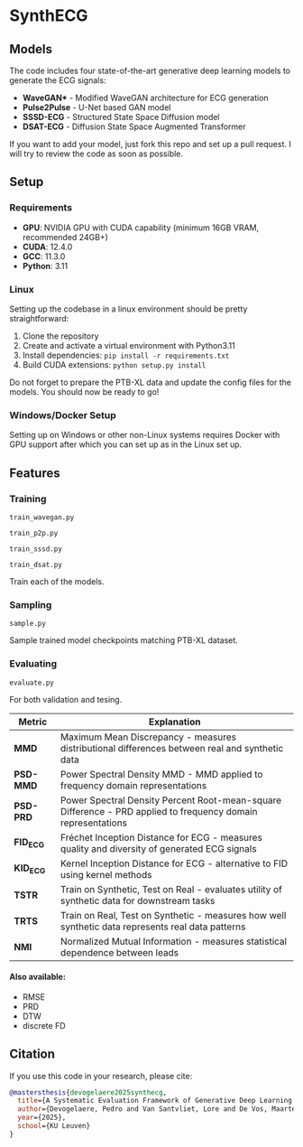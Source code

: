 # SynthECG



## Models

The code includes four state-of-the-art generative deep learning models to generate the ECG signals:

- **WaveGAN\*** - Modified WaveGAN architecture for ECG generation
- **Pulse2Pulse** - U-Net based GAN model
- **SSSD-ECG** - Structured State Space Diffusion model
- **DSAT-ECG** - Diffusion State Space Augmented Transformer

If you want to add your model, just fork this repo and set up a pull request. I will try to review the code as soon as possible.

## Setup

### Requirements
- **GPU**: NVIDIA GPU with CUDA capability (minimum 16GB VRAM, recommended 24GB+)
- **CUDA**: 12.4.0
- **GCC**: 11.3.0
- **Python**: 3.11

### Linux

Setting up the codebase in a linux environment should be pretty straightforward:

1. Clone the repository
2. Create and activate a virtual environment with Python3.11
3. Install dependencies: `pip install -r requirements.txt`
4. Build CUDA extensions: `python setup.py install`

Do not forget to prepare the PTB-XL data and update the config files for the models.
You should now be ready to go!

### Windows/Docker Setup

Setting up on Windows or other non-Linux systems requires Docker with GPU support after which you can set up as in the Linux set up.

## Features

### Training

`train_wavegan.py`

`train_p2p.py`

`train_sssd.py`

`train_dsat.py`

Train each of the models.

### Sampling

`sample.py`

Sample trained model checkpoints matching PTB-XL dataset.

### Evaluating

`evaluate.py`

For both validation and tesing.

| Metric | Explanation |
|--------|-------------|
| **MMD** | Maximum Mean Discrepancy - measures distributional differences between real and synthetic data |
| **PSD-MMD** | Power Spectral Density MMD - MMD applied to frequency domain representations |
| **PSD-PRD** | Power Spectral Density Percent Root-mean-square Difference - PRD applied to frequency domain representations |
| **FID<sub>ECG</sub>** | Fréchet Inception Distance for ECG - measures quality and diversity of generated ECG signals |
| **KID<sub>ECG</sub>** | Kernel Inception Distance for ECG - alternative to FID using kernel methods |
| **TSTR** | Train on Synthetic, Test on Real - evaluates utility of synthetic data for downstream tasks |
| **TRTS** | Train on Real, Test on Synthetic - measures how well synthetic data represents real data patterns |
| **NMI** | Normalized Mutual Information - measures statistical dependence between leads |

#### Also available:

- RMSE
- PRD
- DTW
- discrete FD

## Citation

If you use this code in your research, please cite:

```bibtex
@mastersthesis{devogelaere2025synthecg,
  title={A Systematic Evaluation Framework of Generative Deep Learning for 10-second 12-lead Synthetic ECG Signals},
  author={Devogelaere, Pedro and Van Santvliet, Lore and De Vos, Maarten},
  year={2025},
  school={KU Leuven}
}
```
